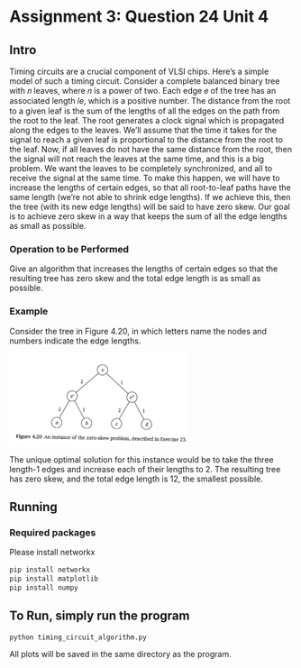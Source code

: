 # Assignment 3: Question 24 Unit 4

## Intro
Timing circuits are a crucial component of VLSI chips. Here’s a simple model of such a timing circuit. Consider a complete balanced binary tree with 𝑛 leaves, where 𝑛 is a power of two. Each edge 𝑒 of the tree has an associated length 𝑙𝑒, which is a positive number. The distance from the root to a given leaf is the sum of the lengths of all the edges on the path from the root to the leaf.
The root generates a clock signal which is propagated along the edges to the leaves. We’ll assume that the time it takes for the signal to reach a given leaf is proportional to the distance from the root to the leaf. Now, if all leaves do not have the same distance from the root, then the signal will not reach the leaves at the same time, and this is a big problem. We want the leaves to be completely synchronized, and all to receive the signal at the same time. To make this happen, we will have to increase the lengths of certain edges, so that all root-to-leaf paths have the same length (we’re not able to shrink edge lengths). If we achieve this, then the tree (with its new edge lengths) will be said to have zero skew. Our goal is to achieve zero skew in a way that keeps the sum of all the edge lengths as small as possible. 

### Operation to be Performed
Give an algorithm that increases the lengths of certain edges so that the resulting tree has zero skew and the total edge length is as small as possible. 

### Example 
Consider the tree in Figure 4.20, in which letters name the nodes and numbers indicate the edge lengths. 

![alt text](https://github.com/Maddy12/COT5405G3Fall2018/blob/master/Assignment3/figure420.PNG)

The unique optimal solution for this instance would be to take the three length-1 edges and increase each of their lengths to 2. The resulting tree has zero skew, and the total edge length is 12, the smallest possible.

## Running

### Required packages
Please install networkx
```
pip install networkx
pip install matplotlib
pip install numpy
``` 
## To Run, simply run the program 
```
python timing_circuit_algorithm.py
```
All plots will be saved in the same directory as the program. 
